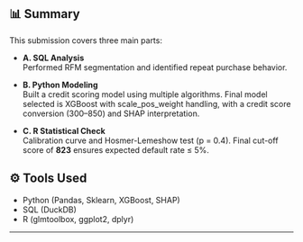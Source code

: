 
## 📊 Summary

This submission covers three main parts:

- **A. SQL Analysis**  
  Performed RFM segmentation and identified repeat purchase behavior.

- **B. Python Modeling**  
  Built a credit scoring model using multiple algorithms. Final model selected is XGBoost with scale_pos_weight handling, with a credit score conversion (300–850) and SHAP interpretation.

- **C. R Statistical Check**  
  Calibration curve and Hosmer-Lemeshow test (p = 0.4). Final cut-off score of **823** ensures expected default rate ≤ 5%.

## ⚙️ Tools Used
- Python (Pandas, Sklearn, XGBoost, SHAP)
- SQL (DuckDB)
- R (glmtoolbox, ggplot2, dplyr)

---
